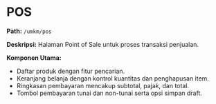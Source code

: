 # POS

**Path:** `/umkm/pos`

**Deskripsi:** Halaman Point of Sale untuk proses transaksi penjualan.

**Komponen Utama:**
- Daftar produk dengan fitur pencarian.
- Keranjang belanja dengan kontrol kuantitas dan penghapusan item.
- Ringkasan pembayaran mencakup subtotal, pajak, dan total.
- Tombol pembayaran tunai dan non-tunai serta opsi simpan draft.